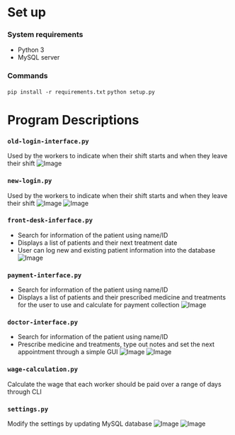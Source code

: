# Set up
### System requirements
- Python 3
- MySQL server 



### Commands
`pip install -r requirements.txt` 
`python setup.py`

# Program Descriptions
### `old-login-interface.py`
Used by the workers to indicate when their shift starts and when they leave their shift
![Image](Documentation/Old-Checkin/1.png)



### `new-login.py`
Used by the workers to indicate when their shift starts and when they leave their shift
![Image](Documentation/New-Checkin/1.png)
![Image](Documentation/New-Checkin/2.png)

### `front-desk-inferface.py`
- Search for information of the patient using name/ID
- Displays a list of patients and their next treatment date
- User can log new and existing patient information into the database
![Image](Documentation/Front-Desk/1.png)


### `payment-interface.py`
- Search for information of the patient using name/ID
- Displays a list of patients and their prescribed medicine and treatments for the user to use and calculate for payment collection
![Image](Documentation/Payment-Desk/1.png)

### `doctor-interface.py`
- Search for information of the patient using name/ID
- Prescribe medicine and treatments, type out notes and set the next appointment through a simple GUI
![Image](Documentation/Doctor-Desk/1.png)
![Image](Documentation/Doctor-Desk/2.png)


### `wage-calculation.py`
Calculate the wage that each worker should be paid over a range of days through CLI



### `settings.py`
Modify the settings by updating MySQL database
![Image](Documentation/Settings/1.png)
![Image](Documentation/Settings/2.png)
